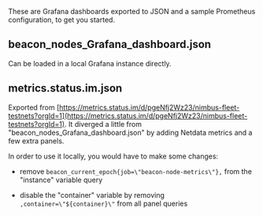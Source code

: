 These are Grafana dashboards exported to JSON and a sample Prometheus
configuration, to get you started.

## beacon_nodes_Grafana_dashboard.json

Can be loaded in a local Grafana instance directly.

## metrics.status.im.json

Exported from [https://metrics.status.im/d/pgeNfj2Wz23/nimbus-fleet-testnets?orgId=1](https://metrics.status.im/d/pgeNfj2Wz23/nimbus-fleet-testnets?orgId=1). It diverged a little from "beacon\_nodes\_Grafana\_dashboard.json" by adding Netdata metrics and a few extra panels.

In order to use it locally, you would have to make some changes:

- remove `beacon_current_epoch{job=\"beacon-node-metrics\"},` from the "instance" variable query

- disable the "container" variable by removing `,container=\"${container}\"` from all panel queries


